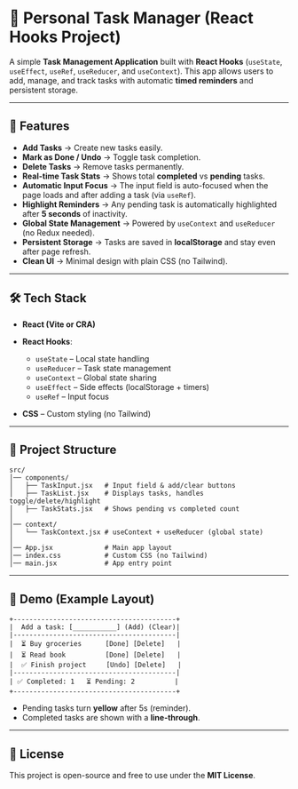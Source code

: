 # 📌 Personal Task Manager (React Hooks Project)

A simple **Task Management Application** built with **React Hooks** (`useState`, `useEffect`, `useRef`, `useReducer`, and `useContext`).
This app allows users to add, manage, and track tasks with automatic **timed reminders** and persistent storage.

---

## 🚀 Features

* **Add Tasks** → Create new tasks easily.
* **Mark as Done / Undo** → Toggle task completion.
* **Delete Tasks** → Remove tasks permanently.
* **Real-time Task Stats** → Shows total **completed** vs **pending** tasks.
* **Automatic Input Focus** → The input field is auto-focused when the page loads and after adding a task (via `useRef`).
* **Highlight Reminders** → Any pending task is automatically highlighted after **5 seconds** of inactivity.
* **Global State Management** → Powered by `useContext` and `useReducer` (no Redux needed).
* **Persistent Storage** → Tasks are saved in **localStorage** and stay even after page refresh.
* **Clean UI** → Minimal design with plain CSS (no Tailwind).

---

## 🛠️ Tech Stack

* **React (Vite or CRA)**
* **React Hooks**:

  * `useState` – Local state handling
  * `useReducer` – Task state management
  * `useContext` – Global state sharing
  * `useEffect` – Side effects (localStorage + timers)
  * `useRef` – Input focus
* **CSS** – Custom styling (no Tailwind)

---

## 📂 Project Structure

```
src/
│── components/
│   ├── TaskInput.jsx   # Input field & add/clear buttons
│   ├── TaskList.jsx    # Displays tasks, handles toggle/delete/highlight
│   ├── TaskStats.jsx   # Shows pending vs completed count
│
│── context/
│   └── TaskContext.jsx # useContext + useReducer (global state)
│
│── App.jsx             # Main app layout
│── index.css           # Custom CSS (no Tailwind)
│── main.jsx            # App entry point
```

---


## 📸 Demo (Example Layout)

```
+-----------------------------------------+
|  Add a task: [___________] (Add) (Clear)|
|-----------------------------------------|
|  ⏳ Buy groceries      [Done] [Delete]   |
|  ⏳ Read book          [Done] [Delete]   |
|  ✅ Finish project     [Undo] [Delete]   |
|-----------------------------------------|
| ✅ Completed: 1   ⏳ Pending: 2          |
+-----------------------------------------+
```

* Pending tasks turn **yellow** after 5s (reminder).
* Completed tasks are shown with a **line-through**.

---

## 📝 License

This project is open-source and free to use under the **MIT License**.

